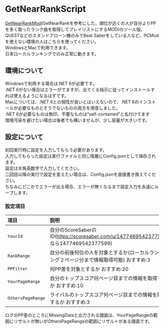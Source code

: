 # GetNearRankScript
[GetNearRankMod](https://github.com/rakkyo150/GetNearRankMod)(GetNearRankを参考にした、順位が近くの人が自分よりPPを多く取ったランク曲を取得してプレイリストにするMOD)のツール版。<br>
QUESTなどのスタンドアローン機のみでBeat Saberをしている人など、PCModを使えない環境の人はこちらを使ってください。<br>
WindowsとMacで利用できます。<br>
日本ローカルランキングでのみ正常に動きます。<br>

## 環境について
Windowsで利用する場合は.NET 6が必要です。<br>
.NET 6がない場合はエラーがでますが、出てくる指示に従ってインストールすれば使えるようになるはずです。<br>
Macについては、.NET 6との相性が良いとはいえないので、.NET 6のインストールが必要なものとそうでないものの両方を用意しました。<br>
.NET 6が必要なものは無印、不要なものは”self-contained”と名付けてます<br>
環境汚染を避けたい場合は後者でも構いませんが、少し容量が大きいです。<br>

## 設定について
初回実行時に設定を入力してもらう必要があります。<br>
入力してもらった設定は実行ファイルと同じ階層にConfig.jsonとして保存されます。<br>
設定は半角英数字で入力してください。<br>
二回目以降の実行で設定を変えたい場合は、Config.jsonを直接書き換えてください。<br>
ちなみにどこかでエラーが出る場合、エラーが無くなるまで設定入力を永遠にループします。<br>

### 設定項目
|項目|説明|
|:---|:---|
|`YourId`|自分のScoreSaberのID(https://scoresaber.com/u/1477469542377599 なら1477469542377599)|
|`RankRange`|自分の前後何位の人を対象とするか(ローカルランキング２ページ分まで情報取得可能) おすすめ:3|
|`PPFilter`|何PP差を対象とするか おすすめ:20|
|`YourPageRange`|自分のトップスコア何ページ目までの情報を取得するか おすすめ:10|
|`OthersPageRange`|ライバルのトップスコア何ページ目までの情報を取得するか おすすめ:3|

ログのPP差のところにMissingDataと出力される譜面は、YourPageRangeの範囲にリザルトが無いがOthersPageRangeの範囲にリザルトがある譜面です。
